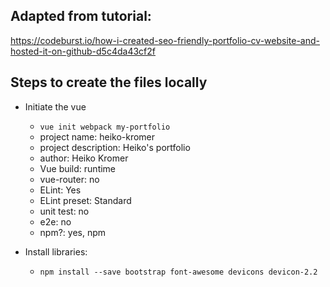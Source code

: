 ## Adapted from tutorial:
https://codeburst.io/how-i-created-seo-friendly-portfolio-cv-website-and-hosted-it-on-github-d5c4da43cf2f

## Steps to create the files locally
- Initiate the vue
  - `vue init webpack my-portfolio`
  - project name: heiko-kromer
  - project description: Heiko's portfolio
  - author: Heiko Kromer
  - Vue build: runtime
  - vue-router: no
  - ELint: Yes
  - ELint preset: Standard
  - unit test: no
  - e2e: no
  - npm?: yes, npm


- Install libraries:
  - `npm install --save bootstrap font-awesome devicons devicon-2.2`
